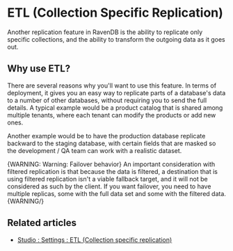 # ETL (Collection Specific Replication)

Another replication feature in RavenDB is the ability to replicate only specific collections, and the ability to transform the outgoing data as it goes out.

## Why use ETL?
There are several reasons why you'll want to use this feature. 
In terms of deployment, it gives you an easy way to replicate parts of a database's data to a number of other 
databases, without requiring you to send the full details. A typical example would be a product catalog that 
is shared among multiple tenants, where each tenant can modify the products or add new ones.

Another example would be to have the production database replicate backward to the staging database, 
with certain fields that are masked so the development / QA team can work with a realistic dataset.

{WARNING: Warning: Failover behavior}
An important consideration with filtered replication is that because the data is filtered, a destination 
that is using filtered replication isn't a viable fallback target, and it will not be considered as such by the client. 
If you want failover, you need to have multiple replicas, some with the full data set and some with the filtered data.
{WARNING/}

## Related articles

- [Studio : Settings : ETL (Collection specific replication)](../../../studio/overview/settings/etl)
